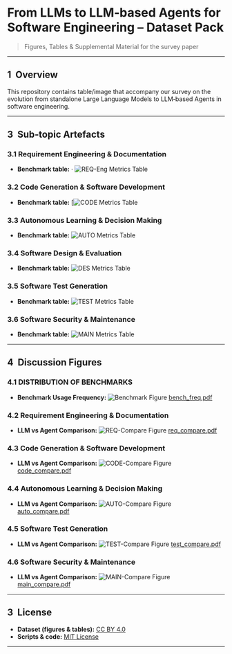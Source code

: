 # From LLMs to LLM‑based Agents for Software Engineering – Dataset Pack

> Figures, Tables & Supplemental Material for the survey paper
---

## 1  Overview

This repository contains table/image that accompany our survey on the evolution from standalone Large Language Models to LLM‑based Agents in software engineering.

---

## 3  Sub‑topic Artefacts

### 3.1 Requirement Engineering & Documentation

* **Benchmark table:** · ![REQ-Eng Metrics Table](tables/req_bench.png)

### 3.2 Code Generation & Software Development

* **Benchmark table:** [![CODE Metrics Table](tables/code_bench.png)

### 3.3 Autonomous Learning & Decision Making

* **Benchmark table:** ![AUTO Metrics Table](tables/auto_bench.png)

### 3.4 Software Design & Evaluation

* **Benchmark table:** ![DES Metrics Table](tables/design_bench.png)

### 3.5 Software Test Generation

* **Benchmark table:** ![TEST Metrics Table](tables/test_bench.png)

### 3.6 Software Security & Maintenance

* **Benchmark table:** ![MAIN Metrics Table](tables/main_bench.png)

---

## 4  Discussion Figures

### 4.1 DISTRIBUTION OF BENCHMARKS
* **Benchmark Usage Frequency:** ![Benchmark Figure](figures/bench_freq.png)
[bench_freq.pdf](https://github.com/user-attachments/files/20430206/bench_freq.pdf)

### 4.2 Requirement Engineering & Documentation

* **LLM vs Agent Comparison:** ![REQ-Compare Figure](figures/req_compare.png)
  [req_compare.pdf](figures/req_compare.pdf)

### 4.3 Code Generation & Software Development

* **LLM vs Agent Comparison:** ![CODE-Compare Figure](figures/code_compare.png)
  [code_compare.pdf](figures/code_compare.pdf)

### 4.4 Autonomous Learning & Decision Making

* **LLM vs Agent Comparison:** ![AUTO-Compare Figure](figures/auto_compare.png)
  [auto_compare.pdf](figures/auto_compare.pdf)

### 4.5 Software Test Generation

* **LLM vs Agent Comparison:** ![TEST-Compare Figure](figures/test_compare.png)
  [test_compare.pdf](figures/test_compare.pdf)

### 4.6 Software Security & Maintenance

* **LLM vs Agent Comparison:** ![MAIN-Compare Figure](figures/main_compare.png)
  [main_compare.pdf](figures/main_compare.pdf)
---

## 3  License

* **Dataset (figures & tables):** [CC BY 4.0](https://creativecommons.org/licenses/by/4.0/)
* **Scripts & code:** [MIT License](LICENSE)
---

